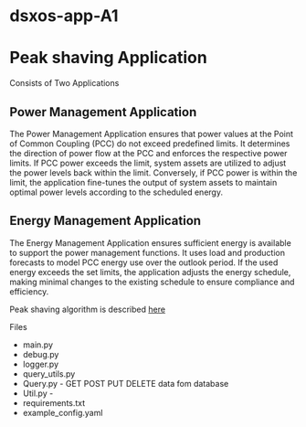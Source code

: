 # dsxos-app-A1

# Peak shaving Application

Consists of Two Applications

## Power Management Application

The Power Management Application ensures that power values at the Point of Common Coupling (PCC) do not exceed predefined limits. It determines the direction of power flow at the PCC and enforces the respective power limits. If PCC power exceeds the limit, system assets are utilized to adjust the power levels back within the limit. Conversely, if PCC power is within the limit, the application fine-tunes the output of system assets to maintain optimal power levels according to the scheduled energy.

## Energy Management Application

The Energy Management Application ensures sufficient energy is available to support the power management functions. It uses load and production forecasts to model PCC energy use over the outlook period. If the used energy exceeds the set limits, the application adjusts the energy schedule, making minimal changes to the existing schedule to ensure compliance and efficiency.

Peak shaving algorithm is described [here](https://github.com/DSxOS/platform/blob/main/docs/workermodules/Peak_Shaving_Description.pdf)

Files
- main.py
- debug.py
- logger.py
- query_utils.py
- Query.py - GET POST PUT DELETE data fom database
- Util.py - 
- requirements.txt
- example_config.yaml